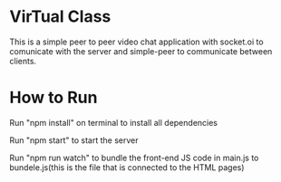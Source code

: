 # VirTual Class
This is a simple peer to peer video chat application with socket.oi to comunicate with the server and simple-peer to communicate between clients.

# How to Run
Run "npm install" on terminal to install all dependencies

Run "npm start" to start the server

Run "npm run watch" to bundle the front-end JS code in main.js to bundele.js(this is the file that is connected to the HTML pages)

